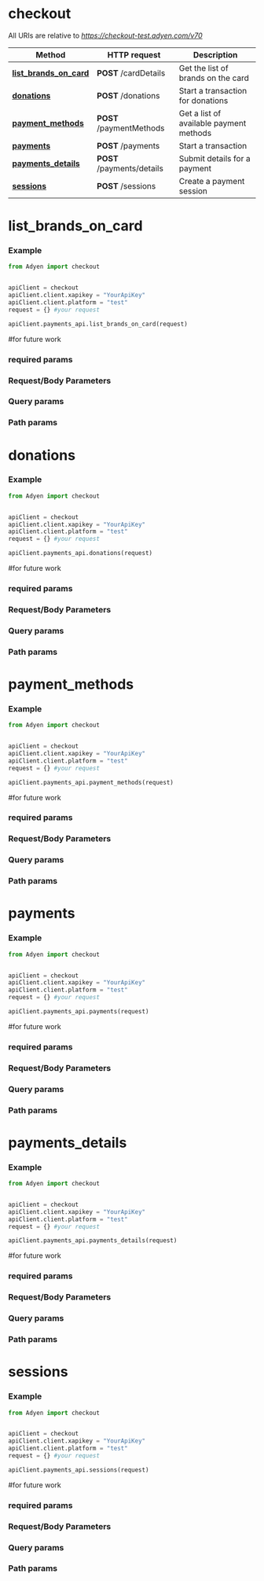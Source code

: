 # checkout

All URIs are relative to *https://checkout-test.adyen.com/v70*

Method | HTTP request | Description
------------- | ------------- | -------------
[**list_brands_on_card**](PaymentsApi.md#list_brands_on_card) | **POST** /cardDetails | Get the list of brands on the card
[**donations**](PaymentsApi.md#donations) | **POST** /donations | Start a transaction for donations
[**payment_methods**](PaymentsApi.md#payment_methods) | **POST** /paymentMethods | Get a list of available payment methods
[**payments**](PaymentsApi.md#payments) | **POST** /payments | Start a transaction
[**payments_details**](PaymentsApi.md#payments_details) | **POST** /payments/details | Submit details for a payment
[**sessions**](PaymentsApi.md#sessions) | **POST** /sessions | Create a payment session




# list_brands_on_card
### Example

```python
from Adyen import checkout


apiClient = checkout
apiClient.client.xapikey = "YourApiKey"
apiClient.client.platform = "test"
request = {} #your request

apiClient.payments_api.list_brands_on_card(request)

```

#for future work
### required params
### Request/Body Parameters
### Query params
### Path params




# donations
### Example

```python
from Adyen import checkout


apiClient = checkout
apiClient.client.xapikey = "YourApiKey"
apiClient.client.platform = "test"
request = {} #your request

apiClient.payments_api.donations(request)

```

#for future work
### required params
### Request/Body Parameters
### Query params
### Path params




# payment_methods
### Example

```python
from Adyen import checkout


apiClient = checkout
apiClient.client.xapikey = "YourApiKey"
apiClient.client.platform = "test"
request = {} #your request

apiClient.payments_api.payment_methods(request)

```

#for future work
### required params
### Request/Body Parameters
### Query params
### Path params




# payments
### Example

```python
from Adyen import checkout


apiClient = checkout
apiClient.client.xapikey = "YourApiKey"
apiClient.client.platform = "test"
request = {} #your request

apiClient.payments_api.payments(request)

```

#for future work
### required params
### Request/Body Parameters
### Query params
### Path params




# payments_details
### Example

```python
from Adyen import checkout


apiClient = checkout
apiClient.client.xapikey = "YourApiKey"
apiClient.client.platform = "test"
request = {} #your request

apiClient.payments_api.payments_details(request)

```

#for future work
### required params
### Request/Body Parameters
### Query params
### Path params




# sessions
### Example

```python
from Adyen import checkout


apiClient = checkout
apiClient.client.xapikey = "YourApiKey"
apiClient.client.platform = "test"
request = {} #your request

apiClient.payments_api.sessions(request)

```

#for future work
### required params
### Request/Body Parameters
### Query params
### Path params



